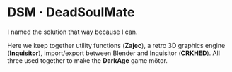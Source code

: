# DSM · DeadSoulMate
I named the solution that way because I can.

Here we keep together utility functions (<b>Zajec</b>), a retro 3D graphics engine (<b>Inquisitor</b>), import/export between Blender and Inquisitor (<b>CRKHED</b>). All three used together to make the <b>DarkAge</b> game mötor.
